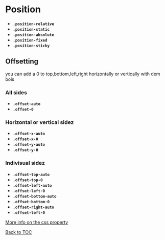 # Position

- **`.position-relative`**
- **`.position-static`**
- **`.position-absolute`**
- **`.position-fixed`**
- **`.position-sticky`**

## Offsetting

you can add a 0 to top,bottom,left,right horizontally or vertically with dem bois

### All sides

- **`.offset-auto`**
- **`.offset-0`**

### Horizontal or vertical sidez

- **`.offset-x-auto`**
- **`.offset-x-0`**
- **`.offset-y-auto`**
- **`.offset-y-0`**

### Indivisual sidez

- **`.offset-top-auto`**
- **`.offset-top-0`**
- **`.offset-left-auto`**
- **`.offset-left-0`**
- **`.offset-bottom-auto`**
- **`.offset-bottom-0`**
- **`.offset-right-auto`**
- **`.offset-left-0`**

[More info on the css property](https://www.w3schools.com/css/css_positioning.asp)

[Back to TOC](../../../readme.md)